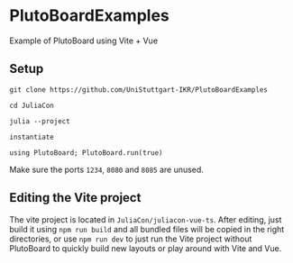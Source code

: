 # PlutoBoardExamples
Example of PlutoBoard using Vite + Vue

## Setup
`git clone https://github.com/UniStuttgart-IKR/PlutoBoardExamples`

`cd JuliaCon`

`julia --project`

`instantiate`

`using PlutoBoard; PlutoBoard.run(true)`

Make sure the ports `1234`, `8080` and `8085` are unused.

## Editing the Vite project
The vite project is located in `JuliaCon/juliacon-vue-ts`. After editing, just build it using `npm run build` and all bundled files will be copied in the right directories, or use `npm run dev` to just run the Vite project without PlutoBoard to quickly build new layouts or play around with Vite and Vue.
